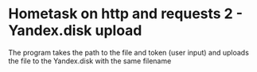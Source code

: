 # Hometask on http and requests 2 - Yandex.disk upload

The program takes the path to the file and token (user input) and uploads the file to the Yandex.disk with the same filename
